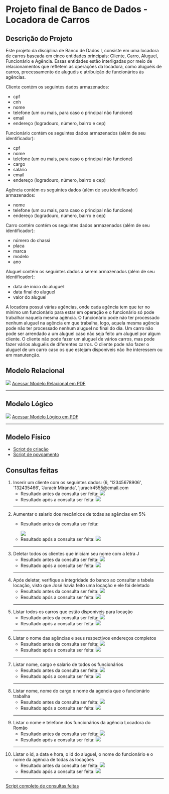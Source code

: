 # Projeto final de Banco de Dados - Locadora de Carros
## Descrição do Projeto
Este projeto da disciplina de Banco de Dados I, consiste em uma locadora de carros baseada em cinco entidades principais: Cliente, Carro, Aluguel, Funcionário e Agência. Essas entidades estão interligadas por meio de relacionamentos que refletem as operações da locadora, como aluguéis de carros, processamento de aluguéis e atribuição de funcionários às agências.

Cliente contém os seguintes dados armazenados:
<ul>
<li>cpf</li>
<li>cnh</li>
<li>nome</li>
<li>telefone (um ou mais, para caso o principal não funcione)</li>
<li>email</li>
<li>endereço (logradouro, número, bairro e cep)</li>
</ul>
Funcionário contém os seguintes dados armazenados (além de seu identificador):
<ul>
  <li>cpf</li>
  <li>nome</li>
  <li>telefone (um ou mais, para caso o principal não funcione)</li>
  <li>cargo</li>
  <li>salário</li>
  <li>email</li>
  <li>endereço (logradouro, número, bairro e cep)</li>
</ul>
Agência contém os seguintes dados (além de seu identificador) armazenados:
<ul>
  <li>nome</li>
  <li>telefone (um ou mais, para caso o principal não funcione)</li>
  <li>endereço (logradouro, número, bairro e cep)</li>
</ul>

Carro contém contém os seguintes dados armazenados (além de seu identificador):
<ul>
  <li>número do chassi</li>
  <li>placa</li>
  <li>marca</li>
  <li>modelo</li>
  <li>ano</li>
</ul>

Aluguel contém os seguintes dados a serem armazenados (além de seu identificador):
<ul>
  <li>data de início do aluguel</li>
  <li>data final do aluguel</li>
  <li>valor do aluguel</li>
</ul>


A locadora possui várias agências, onde cada agência tem que ter no mínimo um funcionário para estar em operação e o funcionário só pode trabalhar naquela mesma agência.
O funcionário pode não ter processado nenhum aluguel na agência em que trabalha, logo, aquela mesma agência pode não ter processado nenhum aluguel no final do dia.
Um carro não pode ser arrendado a um aluguel caso não seja feito um aluguel por algum cliente.
O cliente não pode fazer um aluguel de vários carros, mas pode fazer vários aluguéis de diferentes carros. O cliente pode não fazer o aluguel de um carro caso os que estejam disponíveis não lhe interessem ou em manutenção.

## Modelo Relacional

<img src="https://github.com/JaumCarvalho/Projeto-final-de-Banco-de-Dados/blob/master/modelos/modelo%20relacional.png">
<a href="https://github.com/JaumCarvalho/Projeto-final-de-Banco-de-Dados/blob/master/modelos/modelo%20relacional.pdf">Acessar Modelo Relacional em PDF</a>
<hr>

## Modelo Lógico
<img src="https://github.com/JaumCarvalho/Projeto-final-de-Banco-de-Dados/blob/master/modelos/modelo%20l%C3%B3gico.png">
<a href="https://github.com/JaumCarvalho/Projeto-final-de-Banco-de-Dados/blob/master/modelos/modelo%20l%C3%B3gico.pdf">Acessar Modelo Lógico em PDF</a>
<hr>

## Modelo Físico
<ul>
  <li><a href="https://github.com/JaumCarvalho/Projeto-final-de-Banco-de-Dados/blob/master/modelos/modelo%20f%C3%ADsico/scripts%20sql/locadora_script_criacao.sql">Script de criação</a></li>
  <li><a href="https://github.com/JaumCarvalho/Projeto-final-de-Banco-de-Dados/blob/master/modelos/modelo%20f%C3%ADsico/scripts%20sql/locadora_script_povoa.sql">Script de povoamento</a></li>
</ul>

## Consultas feitas
<ol>
  <li>
    Inserir um cliente com os seguintes dados: (6, '12345678906', '132435466', 'Juracir Miranda', 'juracir4555@email.com
    <ul>
      <li>
        Resultado antes da consulta ser feita:
        <img src="https://github.com/JaumCarvalho/Projeto-final-de-Banco-de-Dados/blob/master/consultas/img/1%20consulta%20-%20antes.png">
      </li>
      <li>
        Resultado após a consulta ser feita:
        <img src="https://github.com/JaumCarvalho/Projeto-final-de-Banco-de-Dados/blob/master/consultas/img/1%20consulta%20-%20depois.png">
      </li>
    </ul>
  </li>
  <hr>
  <li>
    Aumentar o salario dos mecânicos de todas as agências em 5%
    <ul>
      <li>
        <div style="display: flex; flex-direction: column;justify-content: flex-start">
          <p>Resultado antes da consulta ser feita:</p>
          <img src="https://github.com/JaumCarvalho/Projeto-final-de-Banco-de-Dados/blob/master/consultas/img/2%20consulta%20-%20antes.png">
        </div>
      </li>
      <li>
        Resultado após a consulta ser feita:
        <img src="https://github.com/JaumCarvalho/Projeto-final-de-Banco-de-Dados/blob/master/consultas/img/2%20consulta%20-%20depois.png">
      </li>
    </ul>
  </li>
  <hr>
  <li>
    Deletar todos os clientes que iniciam seu nome com a letra J
    <ul>
      <li>
        Resultado antes da consulta ser feita:
        <img src="https://github.com/JaumCarvalho/Projeto-final-de-Banco-de-Dados/blob/master/consultas/img/3%20consulta%20-%20antes.png">
      </li>
      <li>
        Resultado após a consulta ser feita:
        <img src="https://github.com/JaumCarvalho/Projeto-final-de-Banco-de-Dados/blob/master/consultas/img/3%20consulta%20-%20depois.png">
      </li>
    </ul>
  </li>
  <hr>
  <li>
    Após deletar, verifique a integridade do banco ao consultar a tabela locação, visto que José havia feito uma locação e ele foi deletado
    <ul>
      <li>
        Resultado antes da consulta ser feita:
        <img src="https://github.com/JaumCarvalho/Projeto-final-de-Banco-de-Dados/blob/master/consultas/img/4%20consulta%20-%20antes.png">
      </li>
      <li>  
        Resultado após a consulta ser feita:
        <img src="https://github.com/JaumCarvalho/Projeto-final-de-Banco-de-Dados/blob/master/consultas/img/4%20consulta%20-%20depois.png">
      </li>
    </ul>
  </li>
  <hr>
  <li>
    Listar todos os carros que estão disponíveis para locação
    <ul>
      <li>
        Resultado antes da consulta ser feita:
        <img src="https://github.com/JaumCarvalho/Projeto-final-de-Banco-de-Dados/blob/master/consultas/img/5%20consulta%20-%20antes.png">
      </li>
      <li>   
        Resultado após a consulta ser feita:
        <img src="https://github.com/JaumCarvalho/Projeto-final-de-Banco-de-Dados/blob/master/consultas/img/5%20consulta%20-%20depois.png">
      </li>
    </ul>
  </li>
  <hr>
  <li>
    Listar o nome das agências e seus respectivos endereços completos
    <ul>
      <li>
        Resultado antes da consulta ser feita:
        <img src="https://github.com/JaumCarvalho/Projeto-final-de-Banco-de-Dados/blob/master/consultas/img/6%20consulta%20-%20antes.png">
      </li>
      <li>   
        Resultado após a consulta ser feita:
        <img src="https://github.com/JaumCarvalho/Projeto-final-de-Banco-de-Dados/blob/master/consultas/img/6%20consulta%20-%20depois.png">
      </li>
    </ul>
  </li>
  <hr>
  <li>
    Listar nome, cargo e salario de todos os funcionários
    <ul>
      <li>
        Resultado antes da consulta ser feita:
        <img src="https://github.com/JaumCarvalho/Projeto-final-de-Banco-de-Dados/blob/master/consultas/img/7%20consulta%20-%20antes.png">
      </li>
      <li>   
        Resultado após a consulta ser feita:
        <img src="https://github.com/JaumCarvalho/Projeto-final-de-Banco-de-Dados/blob/master/consultas/img/7%20consulta%20-%20depois.png">
      </li>
    </ul>
  </li>
  <hr>
  <li>
    Listar nome, nome do cargo e nome da agencia que o funcionário trabalha
    <ul>
      <li>
        Resultado antes da consulta ser feita:
        <img src="https://github.com/JaumCarvalho/Projeto-final-de-Banco-de-Dados/blob/master/consultas/img/8%20consulta%20-%20antes.png">
      </li>
      <li>   
        Resultado após a consulta ser feita:
        <img src="https://github.com/JaumCarvalho/Projeto-final-de-Banco-de-Dados/blob/master/consultas/img/8%20consulta%20-%20depois.png">
      </li>
    </ul>
  </li>
  <hr>
  <li>
    Listar o nome e telefone dos funcionários da agência Locadora do Romão
    <ul>
      <li>
        Resultado antes da consulta ser feita:
        <img src="https://github.com/JaumCarvalho/Projeto-final-de-Banco-de-Dados/blob/master/consultas/img/9%20consulta%20-%20antes.png">
      </li>
      <li>   
        Resultado após a consulta ser feita:
        <img src="https://github.com/JaumCarvalho/Projeto-final-de-Banco-de-Dados/blob/master/consultas/img/9%20consulta%20-%20depois.png">
      </li>
    </ul>
  </li>
  <hr>
  <li>
    Listar o id, a data e hora, o id do aluguel, o nome do funcionário e o nome da agência de todas as locações
    <ul>
      <li>
        Resultado antes da consulta ser feita:
        <img src="https://github.com/JaumCarvalho/Projeto-final-de-Banco-de-Dados/blob/master/consultas/img/10%20consulta%20-%20antes.png">
      </li>
      <li>   
        Resultado após a consulta ser feita:
        <img src="https://github.com/JaumCarvalho/Projeto-final-de-Banco-de-Dados/blob/master/consultas/img/10%20consulta%20-%20depois.png">
      </li>
    </ul>
  </li>
  <hr>
</ol>
<a href="https://github.com/JaumCarvalho/Projeto-final-de-Banco-de-Dados/blob/master/consultas/script_de_consultas.sql">Script completo de consultas feitas</a>
